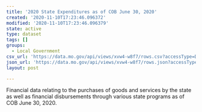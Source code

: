 ```yaml
---
title: '2020 State Expenditures as of COB June 30, 2020'
created: '2020-11-10T17:23:46.096372'
modified: '2020-11-10T17:23:46.096379'
state: active
type: dataset
tags: []
groups:
  - Local Government
csv_url: 'https://data.mo.gov/api/views/xvw4-w8f7/rows.csv?accessType=DOWNLOAD'
json_url: 'https://data.mo.gov/api/views/xvw4-w8f7/rows.json?accessType=DOWNLOAD'
layout: post

---
```

Financial data relating to the purchases of goods and services by the state as well as financial disbursements through various state programs as of COB June 30, 2020.
